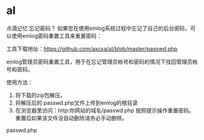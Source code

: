# al
点滴记忆
忘记密码？
如果您在使用emlog系统过程中忘记了自己的后台密码，可以使用emlog密码重置工具来重置密码：

工具下载地址：https://github.com/axcxa/al/blob/master/passwd.php

emlog管理员密码重置工具，用于在忘记管理员帐号和密码的情况下找回管理员帐号和密码。

使用方法：

1. 将下载的zip包解压。
2. 将解压后的 passwd.php文件上传到emlog的根目录
3. 在浏览器里访问：http:你网站的域名/passwd.php 按照提示操作重置密码。重置后如果该文件没自动删除请务必手动删除。

passwd.php
